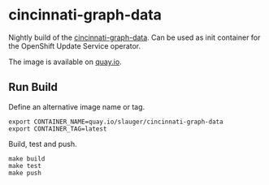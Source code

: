 # cincinnati-graph-data

Nightly build of the [cincinnati-graph-data](https://github.com/openshift/cincinnati-graph-data). Can be used as init container for the OpenShift Update Service operator.

The image is available on [quay.io](https://quay.io/repository/slauger/cincinnati-graph-data).

## Run Build

Define an alternative image name or tag.

```
export CONTAINER_NAME=quay.io/slauger/cincinnati-graph-data
export CONTAINER_TAG=latest
```

Build, test and push.

```
make build
make test
make push
```
